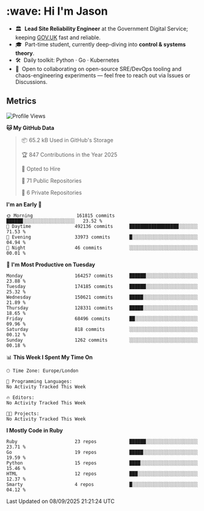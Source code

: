 <h1 align="left" id="jason-title">:wave: Hi I'm Jason</h1>

- 🏛️ &nbsp;**Lead Site Reliability Engineer** at the Government Digital Service; keeping [GOV.UK](https://www.gov.uk/) fast and reliable.
- 🎓 &nbsp;Part-time student, currently deep-diving into **control & systems theory**.  
- 🛠️ &nbsp;Daily toolkit: Python · Go · Kubernetes  
- 🤝 &nbsp;Open to collaborating on open-source SRE/DevOps tooling and chaos-engineering experiments — feel free to reach out via Issues or Discussions.


<h2>Metrics</h2>

<!--START_SECTION:waka-->
![Profile Views](http://img.shields.io/badge/Profile%20Views-0-blue)

**🐱 My GitHub Data** 

> 📦 65.2 kB Used in GitHub's Storage 
 > 
> 🏆 847 Contributions in the Year 2025
 > 
> 💼 Opted to Hire
 > 
> 📜 71 Public Repositories 
 > 
> 🔑 6 Private Repositories 
 > 
**I'm an Early 🐤** 

```text
🌞 Morning                161815 commits      ██████░░░░░░░░░░░░░░░░░░░   23.52 % 
🌆 Daytime                492136 commits      ██████████████████░░░░░░░   71.53 % 
🌃 Evening                33973 commits       █░░░░░░░░░░░░░░░░░░░░░░░░   04.94 % 
🌙 Night                  46 commits          ░░░░░░░░░░░░░░░░░░░░░░░░░   00.01 % 
```
📅 **I'm Most Productive on Tuesday** 

```text
Monday                   164257 commits      ██████░░░░░░░░░░░░░░░░░░░   23.88 % 
Tuesday                  174185 commits      ██████░░░░░░░░░░░░░░░░░░░   25.32 % 
Wednesday                150621 commits      █████░░░░░░░░░░░░░░░░░░░░   21.89 % 
Thursday                 128331 commits      █████░░░░░░░░░░░░░░░░░░░░   18.65 % 
Friday                   68496 commits       ██░░░░░░░░░░░░░░░░░░░░░░░   09.96 % 
Saturday                 818 commits         ░░░░░░░░░░░░░░░░░░░░░░░░░   00.12 % 
Sunday                   1262 commits        ░░░░░░░░░░░░░░░░░░░░░░░░░   00.18 % 
```


📊 **This Week I Spent My Time On** 

```text
🕑︎ Time Zone: Europe/London

💬 Programming Languages: 
No Activity Tracked This Week

🔥 Editors: 
No Activity Tracked This Week

🐱‍💻 Projects: 
No Activity Tracked This Week
```

**I Mostly Code in Ruby** 

```text
Ruby                     23 repos            ██████░░░░░░░░░░░░░░░░░░░   23.71 % 
Go                       19 repos            █████░░░░░░░░░░░░░░░░░░░░   19.59 % 
Python                   15 repos            ████░░░░░░░░░░░░░░░░░░░░░   15.46 % 
HTML                     12 repos            ███░░░░░░░░░░░░░░░░░░░░░░   12.37 % 
Smarty                   4 repos             █░░░░░░░░░░░░░░░░░░░░░░░░   04.12 % 
```




 Last Updated on 08/09/2025 21:21:24 UTC
<!--END_SECTION:waka-->

<!-- links -->

[issues page]: https://github.com/jasonBirchall/jasonBirchall/issues "jasonBirchall/issues"
